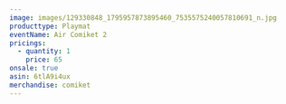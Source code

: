 ```yaml
---
image: images/129330848_1795957873895460_7535575240057810691_n.jpg
producttype: Playmat
eventName: Air Comiket 2
pricings:
  - quantity: 1
    price: 65
onsale: true
asin: 6tlA9i4ux
merchandise: comiket
---
```

